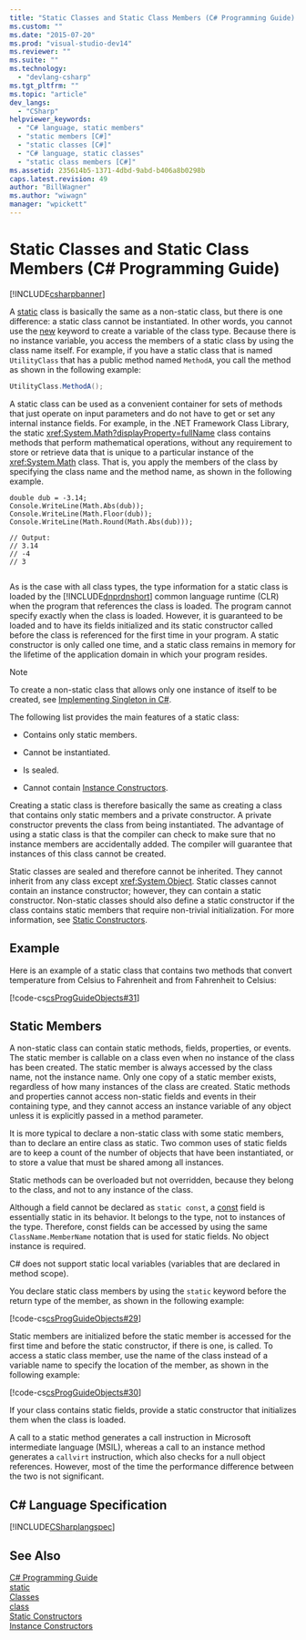 ```yaml
---
title: "Static Classes and Static Class Members (C# Programming Guide) | Microsoft Docs"
ms.custom: ""
ms.date: "2015-07-20"
ms.prod: "visual-studio-dev14"
ms.reviewer: ""
ms.suite: ""
ms.technology: 
  - "devlang-csharp"
ms.tgt_pltfrm: ""
ms.topic: "article"
dev_langs: 
  - "CSharp"
helpviewer_keywords: 
  - "C# language, static members"
  - "static members [C#]"
  - "static classes [C#]"
  - "C# language, static classes"
  - "static class members [C#]"
ms.assetid: 235614b5-1371-4dbd-9abd-b406a8b0298b
caps.latest.revision: 49
author: "BillWagner"
ms.author: "wiwagn"
manager: "wpickett"
---
```

# Static Classes and Static Class Members (C# Programming Guide)
[!INCLUDE[csharpbanner](../../../csharp/includes/csharpbanner.md)]

A [static](../../../csharp/language-reference/keywords/static.md) class is basically the same as a non-static class, but there is one difference: a static class cannot be instantiated. In other words, you cannot use the [new](../../../csharp/language-reference/keywords/new.md) keyword to create a variable of the class type. Because there is no instance variable, you access the members of a static class by using the class name itself. For example, if you have a static class that is named `UtilityClass` that has a public method named `MethodA`, you call the method as shown in the following example:  
  
```c#  
UtilityClass.MethodA();  
```  
  
 A static class can be used as a convenient container for sets of methods that just operate on input parameters and do not have to get or set any internal instance fields. For example, in the .NET Framework Class Library, the static <xref:System.Math?displayProperty=fullName> class contains methods that perform mathematical operations, without any requirement to store or retrieve data that is unique to a particular instance of the <xref:System.Math> class. That is, you apply the members of the class by specifying the class name and the method name, as shown in the following example.  
  
```  
double dub = -3.14;  
Console.WriteLine(Math.Abs(dub));  
Console.WriteLine(Math.Floor(dub));  
Console.WriteLine(Math.Round(Math.Abs(dub)));  
  
// Output:  
// 3.14  
// -4  
// 3  
  
```  
  
 As is the case with all class types, the type information for a static class is loaded by the [!INCLUDE[dnprdnshort](../../../csharp/getting-started/includes/dnprdnshort-md.md)] common language runtime (CLR) when the program that references the class is loaded. The program cannot specify exactly when the class is loaded. However, it is guaranteed to be loaded and to have its fields initialized and its static constructor called before the class is referenced for the first time in your program. A static constructor is only called one time, and a static class remains in memory for the lifetime of the application domain in which your program resides.  
  
> [!NOTE]
>  To create a non-static class that allows only one instance of itself to be created, see [Implementing Singleton in C#](http://go.microsoft.com/fwlink/?LinkID=100567).  
  
 The following list provides the main features of a static class:  
  
-   Contains only static members.  
  
-   Cannot be instantiated.  
  
-   Is sealed.  
  
-   Cannot contain [Instance Constructors](../../../csharp/programming-guide/classes-and-structs/instance-constructors.md).  
  
 Creating a static class is therefore basically the same as creating a class that contains only static members and a private constructor. A private constructor prevents the class from being instantiated. The advantage of using a static class is that the compiler can check to make sure that no instance members are accidentally added. The compiler will guarantee that instances of this class cannot be created.  
  
 Static classes are sealed and therefore cannot be inherited. They cannot inherit from any class except <xref:System.Object>. Static classes cannot contain an instance constructor; however, they can contain a static constructor. Non-static classes should also define a static constructor if the class contains static members that require non-trivial initialization. For more information, see [Static Constructors](../../../csharp/programming-guide/classes-and-structs/static-constructors.md).  
  
## Example  
 Here is an example of a static class that contains two methods that convert temperature from Celsius to Fahrenheit and from Fahrenheit to Celsius:  
  
 [!code-cs[csProgGuideObjects#31](../../../csharp/programming-guide/classes-and-structs/codesnippet/csharp/static-classes-and-stati_1.cs)]  
  
## Static Members  
 A non-static class can contain static methods, fields, properties, or events. The static member is callable on a class even when no instance of the class has been created. The static member is always accessed by the class name, not the instance name. Only one copy of a static member exists, regardless of how many instances of the class are created. Static methods and properties cannot access non-static fields and events in their containing type, and they cannot access an instance variable of any object unless it is explicitly passed in a method parameter.  
  
 It is more typical to declare a non-static class with some static members, than to declare an entire class as static. Two common uses of static fields are to keep a count of the number of objects that have been instantiated, or to store a value that must be shared among all instances.  
  
 Static methods can be overloaded but not overridden, because they belong to the class, and not to any instance of the class.  
  
 Although a field cannot be declared as `static const`, a [const](../../../csharp/language-reference/keywords/const.md) field is essentially static in its behavior. It belongs to the type, not to instances of the type. Therefore, const fields can be accessed by using the same `ClassName.MemberName` notation that is used for static fields. No object instance is required.  
  
 C# does not support static local variables (variables that are declared in method scope).  
  
 You declare static class members by using the `static` keyword before the return type of the member, as shown in the following example:  
  
 [!code-cs[csProgGuideObjects#29](../../../csharp/programming-guide/classes-and-structs/codesnippet/csharp/static-classes-and-stati_2.cs)]  
  
 Static members are initialized before the static member is accessed for the first time and before the static constructor, if there is one, is called. To access a static class member, use the name of the class instead of a variable name to specify the location of the member, as shown in the following example:  
  
 [!code-cs[csProgGuideObjects#30](../../../csharp/programming-guide/classes-and-structs/codesnippet/csharp/static-classes-and-stati_3.cs)]  
  
 If your class contains static fields, provide a static constructor that initializes them when the class is loaded.  
  
 A call to a static method generates a call instruction in Microsoft intermediate language (MSIL), whereas a call to an instance method generates a `callvirt` instruction, which also checks for a null object references. However, most of the time the performance difference between the two is not significant.  
  
## C# Language Specification  
 [!INCLUDE[CSharplangspec](../../../csharp/language-reference/keywords/includes/csharplangspec-md.md)]  
  
## See Also  
 [C# Programming Guide](../../../csharp/programming-guide/index.md)   
 [static](../../../csharp/language-reference/keywords/static.md)   
 [Classes](../../../csharp/programming-guide/classes-and-structs/classes.md)   
 [class](../../../csharp/language-reference/keywords/class.md)   
 [Static Constructors](../../../csharp/programming-guide/classes-and-structs/static-constructors.md)   
 [Instance Constructors](../../../csharp/programming-guide/classes-and-structs/instance-constructors.md)
